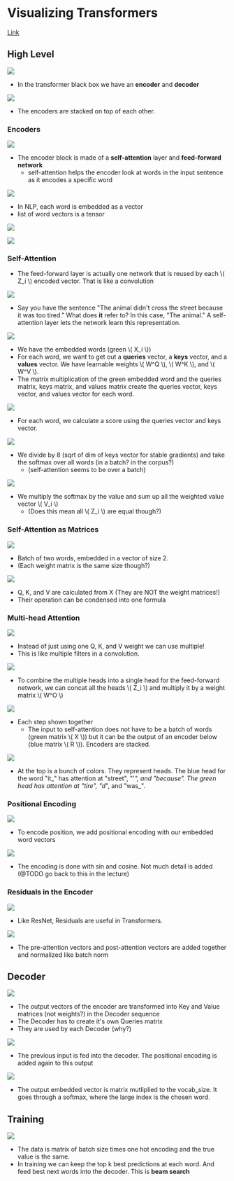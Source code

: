 # Visualizing Transformers

[Link](http://jalammar.github.io/illustrated-transformer/)

## High Level

![](https://i.imgur.com/EjK8hNc.png)

* In the transformer black box we have an __encoder__ and __decoder__

![](https://i.imgur.com/DN6ElwE.png)

* The encoders are stacked on top of each other.

### Encoders

![](https://i.imgur.com/NZ8mlKa.png)

* The encoder block is made of a __self-attention__ layer and __feed-forward network__
    * self-attention helps the encoder look at words in the input sentence as it encodes a specific word

![](https://i.imgur.com/7W5GDqK.png)

* In NLP, each word is embedded as a vector
* list of word vectors is a tensor

![](https://i.imgur.com/E6136r3.png)

![](https://i.imgur.com/8jThN0h.png)

### Self-Attention

* The feed-forward layer is actually one network that is reused by each \\( Z_i \\) encoded vector. That is like a convolution

![](https://i.imgur.com/Vqn2VSb.png)

* Say you have the sentence "The animal didn't cross the street because it was too tired." What does __it__ refer to? In this case, "The animal." A self-attention layer lets the network learn this representation.

![](https://i.imgur.com/unpaPfS.png)

* We have the embedded words (green \\( X_i \\))
* For each word, we want to get out a __queries__ vector, a __keys__ vector, and a __values__ vector. We have learnable weights \\( W^Q \\), \\( W^K \\), and \\( W^V \\).
* The matrix multiplication of the green embedded word and the queries matrix, keys matrix, and values matrix create the queries vector, keys vector, and values vector for each word.

![](https://i.imgur.com/jsas4BF.png)

* For each word, we calculate a score using the queries vector and keys vector.

![](https://i.imgur.com/LpzehcO.png)

* We divide by 8 (sqrt of dim of keys vector for stable gradients) and take the softmax over all words (in a batch? in the corpus?)
    * (self-attention seems to be over a batch)

![](https://i.imgur.com/o2gTn7S.png)

* We multiply the softmax by the value and sum up all the weighted value vector \\( V_i \\)
    * (Does this mean all \\( Z_i \\) are equal though?)

### Self-Attention as Matrices

![](https://i.imgur.com/CmSRI5r.png)

* Batch of two words, embedded in a vector of size 2.
* (Each weight matrix is the same size though?)

![](https://i.imgur.com/eVmtrMH.png)

* Q, K, and V are calculated from X (They are NOT the weight matrices!)
* Their operation can be condensed into one formula

### Multi-head Attention

![](https://i.imgur.com/63q1zFr.png)

* Instead of just using one Q, K, and V weight we can use multiple!
* This is like multiple filters in a convolution.

![](https://i.imgur.com/vaVBv2C.png)

* To combine the multiple heads into a single head for the feed-forward network, we can concat all the heads \\( Z_i \\) and multiply it by a weight matrix \\( W^O \\)

![](https://i.imgur.com/vyxHEn7.png)

* Each step shown together
    * The input to self-attention does not have to be a batch of words (green matrix \\( X \\)) but it can be the output of an encoder below (blue matrix \\( R \\)). Encoders are stacked.

![](https://i.imgur.com/7RDKhZK.png)

* At the top is a bunch of colors. They represent heads. The blue head for the word "it_" has attention at "street", "'_", and "because". The green head has attention at "tire", "d_", and "was_".

### Positional Encoding

![](https://i.imgur.com/6nL9QBu.png)

* To encode position, we add positional encoding with our embedded word vectors

![](https://i.imgur.com/KJy5mug.png)

* The encoding is done with sin and cosine. Not much detail is added (@TODO go back to this in the lecture)

### Residuals in the Encoder

![](https://i.imgur.com/ObpOAHt.png)

* Like ResNet, Residuals are useful in Transformers.

![](https://i.imgur.com/856SQJe.png)

* The pre-attention vectors and post-attention vectors are added together and normalized like batch norm

## Decoder

![](https://i.imgur.com/ZttEnYU.png)

* The output vectors of the encoder are transformed into Key and Value matrices (not weights?) in the Decoder sequence
* The Decoder has to create it's own Queries matrix
* They are used by each Decoder (why?)

![](https://i.imgur.com/4O6WuNr.png)

* The previous input is fed into the decoder. The positional encoding is added again to this output

![](https://i.imgur.com/51kvlQj.png)

* The output embedded vector is matrix mutliplied to the vocab_size. It goes through a softmax, where the large index is the chosen word.

## Training

![](https://i.imgur.com/vlzyFKr.png)

* The data is matrix of batch size times one hot encoding and the true value is the same.
* In training we can keep the top k best predictions at each word. And feed best next words into the decoder. This is __beam search__
